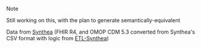 > [!NOTE]
> Still working on this, with the plan to generate semantically-equivalent 

Data from [Synthea](https://synthetichealth.github.io/synthea/) (FHIR R4, and OMOP CDM 5.3 converted from Synthea's CSV format with logic from [ETL-Synthea](https://github.com/OHDSI/ETL-Synthea))